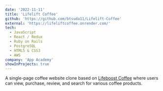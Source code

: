 ```yaml
---
date: '2022-11-11'
title: 'Lifelift Coffee'
github: 'https://github.com/btsuda11/Lifelift-Coffee'
external: 'https://lifeliftcoffee.onrender.com/'
tech:
  - JavaScript
  - React / Redux
  - Ruby on Rails
  - PostgreSQL
  - HTML5 & CSS3
  - AWS
company: 'App Academy'
showInProjects: true
---
```


A single-page coffee website clone based on <a href='https://lifeboostcoffee.com/'>Lifeboost Coffee</a> where users can view, purchase, review, and search for various coffee products.
